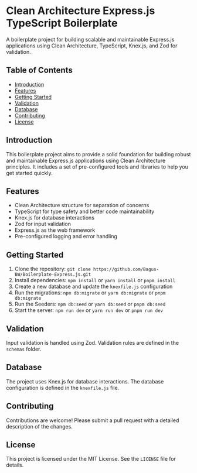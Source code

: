 # Clean Architecture Express.js TypeScript Boilerplate

A boilerplate project for building scalable and maintainable Express.js applications using Clean Architecture, TypeScript, Knex.js, and Zod for validation.

## Table of Contents

* [Introduction](#introduction)
* [Features](#features)
* [Getting Started](#getting-started)
* [Validation](#validation)
* [Database](#database)
* [Contributing](#contributing)
* [License](#license)

## Introduction

This boilerplate project aims to provide a solid foundation for building robust and maintainable Express.js applications using Clean Architecture principles. It includes a set of pre-configured tools and libraries to help you get started quickly.

## Features

* Clean Architecture structure for separation of concerns
* TypeScript for type safety and better code maintainability
* Knex.js for database interactions
* Zod for input validation
* Express.js as the web framework
* Pre-configured logging and error handling

## Getting Started

1. Clone the repository: `git clone https://github.com/Bagus-BW/Boilerplate-Express.js.git`
2. Install dependencies: `npm install` or `yarn install` or `pnpm install`
3. Create a new database and update the `knexfile.js` configuration
4. Run the migrations: `npm db:migrate` or `yarn db:migrate` or `pnpm db:migrate`
4. Run the Seeders: `npm db:seed` or `yarn db:seed` or `pnpm db:seed`
5. Start the server: `npm run dev` or `yarn run dev` or `pnpm run dev`

## Validation

Input validation is handled using Zod. Validation rules are defined in the `schemas` folder.

## Database

The project uses Knex.js for database interactions. The database configuration is defined in the `knexfile.js` file.

## Contributing

Contributions are welcome! Please submit a pull request with a detailed description of the changes.

## License

This project is licensed under the MIT License. See the `LICENSE` file for details.